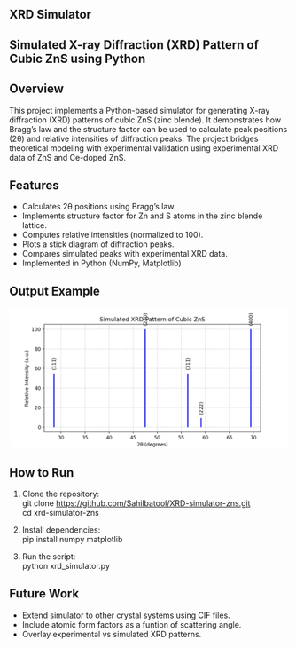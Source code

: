 ## XRD Simulator

## Simulated X-ray Diffraction (XRD) Pattern of Cubic ZnS using Python


## Overview
This project implements a Python-based simulator for generating X-ray diffraction (XRD) patterns of cubic ZnS (zinc blende).
It demonstrates how Bragg’s law and the structure factor can be used to calculate peak positions (2θ) and relative intensities of diffraction peaks.
The project bridges theoretical modeling with experimental validation using experimental XRD data of ZnS and Ce-doped ZnS.

## Features
- Calculates 2θ positions using Bragg’s law.
- Implements structure factor for Zn and S atoms in the zinc blende lattice.
- Computes relative intensities (normalized to 100).
- Plots a stick diagram of diffraction peaks.
- Compares simulated peaks with experimental XRD data.
- Implemented in Python (NumPy, Matplotlib)

## Output Example  
  ![Simulated XRD Pattern](xrd_sim.png)
 
## How to Run
1. Clone the repository:  
   git clone https://github.com/Sahilbatool/XRD-simulator-zns.git  
   cd xrd-simulator-zns

2. Install dependencies:  
   pip install numpy matplotlib

3. Run the script:  
   python xrd_simulator.py

## Future Work  
- Extend simulator to other crystal systems using CIF files.  
- Include atomic form factors as a funtion of scattering angle.  
- Overlay experimental vs simulated XRD patterns.

   




   




